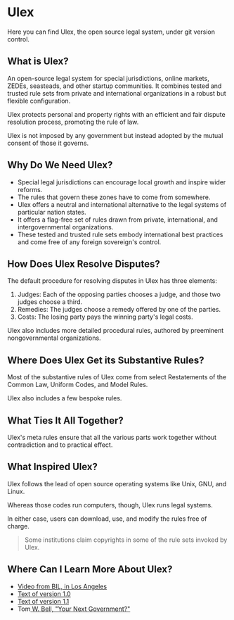 # Ulex
Here you can find Ulex, the open source legal system, under git version control.

## What is Ulex?
An open-source legal system for special jurisdictions, online markets, ZEDEs, seasteads, and other startup communities.
It combines tested and trusted rule sets from private and international organizations in a robust but flexible configuration.

Ulex protects personal and property rights with an efficient and fair dispute resolution process, promoting the rule of law.

Ulex is not imposed by any government but instead adopted by the mutual consent of those it governs.
 

## Why Do We Need Ulex?
* Special legal jurisdictions can encourage local growth and inspire wider reforms.
* The rules that govern these zones have to come from somewhere.
* Ulex offers a neutral and international alternative to the legal systems of particular nation states.
* It offers a flag-free set of rules drawn from private, international, and intergovernmental organizations.
* These tested and trusted rule sets embody international best practices and come free of any foreign sovereign's control.


## How Does Ulex Resolve Disputes?
The default procedure for resolving disputes in Ulex has three elements:
1.  Judges:  Each of the opposing parties chooses a judge, and those two judges choose a third.
2.  Remedies:  The judges choose a remedy offered by one of the parties.
3.  Costs:  The losing party pays the winning party's legal costs.
 
Ulex also includes more detailed procedural rules, authored by preeminent nongovernmental organizations.


## Where Does Ulex Get its Substantive Rules?
Most of the substantive rules of Ulex come from select Restatements of the Common Law, Uniform Codes, and Model Rules.

Ulex also includes a few bespoke rules.


## What Ties It All Together?
Ulex's meta rules ensure that all the various parts work together without contradiction and to practical effect.


## What Inspired Ulex?
Ulex follows the lead of open source operating systems like Unix, GNU, and Linux.

Whereas those codes run computers, though, Ulex runs legal systems.

In either case, users can download, use, and modify the rules free of charge.
> Some institutions claim copyrights in some of the rule sets invoked by Ulex.


## Where Can I Learn More About Ulex?
* [Video from BIL, in Los Angeles](https://youtu.be/I83ywM-zd4k)
* [Text of version 1.0](https://goo.gl/bChSpI)
* [Text of version 1.1](https://goo.gl/YByFti)
* Tom[ W. Bell, "Your Next Government?"](https://www.amazon.com/Your-Next-Government-Stateless-Nations/dp/1316613925)

